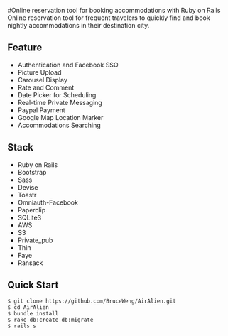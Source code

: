 #Online reservation tool for booking accommodations with Ruby on Rails
Online reservation tool for frequent travelers to quickly find and book nightly accommodations in their destination city.

## Feature

- Authentication and Facebook SSO
- Picture Upload
- Carousel Display
- Rate and Comment
- Date Picker for Scheduling
- Real-time Private Messaging
- Paypal Payment
- Google Map Location Marker
- Accommodations Searching

## Stack

- Ruby on Rails
- Bootstrap
- Sass
- Devise
- Toastr
- Omniauth-Facebook
- Paperclip
- SQLite3
- AWS
- S3
- Private_pub
- Thin
- Faye
- Ransack

Quick Start
-----------
```shell
$ git clone https://github.com/BruceWeng/AirAlien.git
$ cd AirAlien
$ bundle install
$ rake db:create db:migrate
$ rails s
```
